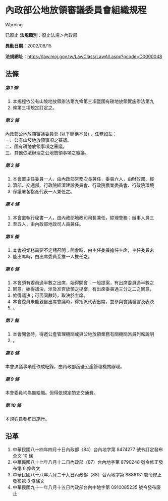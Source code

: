 # 內政部公地放領審議委員會組織規程


> [!WARNING]
> 已廢止
**法規類別**：廢止法規＞內政部

**異動日期**：2002/08/15  

**法規網址**：https://law.moj.gov.tw/LawClass/LawAll.aspx?pcode=D0000048



## 法條
##### 第 1 條
1. 本規程依公有山坡地放領辦法第九條第三項暨國有耕地放領實施辦法第九
1. 條第三項規定訂定之。

##### 第 2 條
內政部公地放領審議委員會 (以下簡稱本會) ，任務如左：  
一、公有山坡地放領事項之審議。  
二、國有耕地放領事項之審議。  
三、其他依法辦理之公地放領事項之審議。

##### 第 3 條
1. 本會置主任委員一人，由內政部常務次長兼任，委員六人，由財政部、經
1. 濟部、交通部、行政院經濟建設委員會、行政院農業委員會、行政院環境
1. 保護署各指派代表一人兼任之。

##### 第 4 條
1. 本會置執行秘書一人，由內政部地政司司長兼任，綜理會務；辦事人員三
1. 至五人，由內政部地政司人員兼任。

##### 第 5 條
1. 本會視業務需要不定期召開；開會時，由主任委員擔任主席，主任委員未
1. 能出席時，由出席委員互推一人擔任之。

##### 第 6 條
1. 本會須有委員過半數之出席，始得開會；一般提案，有出席委員過半數之
1. 同意，始得議決，涉及准否放領之提案，有出席委員過三分之二之同意，
1. 始得議決；可否同數時，取決於主席。
1. 本會委員未能親自出席會議時，得指派代表出席，並參與會議發言及表決
1. 。

##### 第 7 條
1. 本會開會時，得邀公產管理機關或與公地放領業務有關機關派員列席說明
1. 。

##### 第 8 條
本會決議事項應作成紀錄，由內政部函送公產管理機關辦理。

##### 第 9 條
本會委員均為無給職。但得依規定酌支交通費。

##### 第 10 條
本規程自發布日施行。

## 沿革
1. 中華民國八十四年四月十日內政部（84）台內地字第 8474277  號令訂定發布全文 10 條
1. 中華民國八十七年八月十二日內政部（87）台內地字第 8790248  號令修正發布第 6  條條文
1. 中華民國八十八年六月二十九日內政部（88）台內地字第 8886131  號令修正發布第 3  條條文
1. 中華民國九十一年八月十五日內政部台內中地字第 0910085235 號令發布廢止
